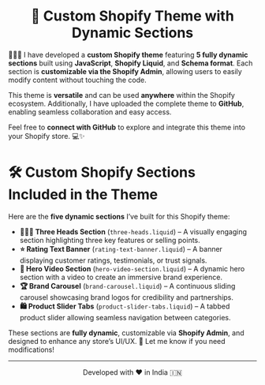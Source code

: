 <h1 align="center">🚀 Custom Shopify Theme with Dynamic Sections</h1>

👩🏻‍💻 I have developed a <strong>custom Shopify theme</strong> featuring <strong>5 fully dynamic sections</strong> built using <strong>JavaScript</strong>, <strong>Shopify Liquid</strong>, and <strong>Schema format</strong>. Each section is <strong>customizable via the Shopify Admin</strong>, allowing users to easily modify content without touching the code.

This theme is <strong>versatile</strong> and can be used <strong>anywhere</strong> within the Shopify ecosystem. Additionally, I have uploaded the complete theme to <strong>GitHub</strong>, enabling seamless collaboration and easy access.

Feel free to <strong>connect with GitHub</strong> to explore and integrate this theme into your Shopify store. 💻✨

# 🛠️ Custom Shopify Sections Included in the Theme

<p>Here are the <strong>five dynamic sections</strong> I&rsquo;ve built for this Shopify theme:</p>
<ul>
<li><strong>🧑&zwj;🤝&zwj;🧑 Three Heads Section</strong> (<code>three-heads.liquid</code>) &ndash; A visually engaging section highlighting three key features or selling points.</li>
<li><strong>⭐ Rating Text Banner</strong> (<code>rating-text-banner.liquid</code>) &ndash; A banner displaying customer ratings, testimonials, or trust signals.</li>
<li><strong>🎥 Hero Video Section</strong> (<code>hero-video-section.liquid</code>) &ndash; A dynamic hero section with a video to create an immersive brand experience.</li>
<li><strong>🏆 Brand Carousel</strong> (<code>brand-carousel.liquid</code>) &ndash; A continuous sliding carousel showcasing brand logos for credibility and partnerships.</li>
<li><strong>🛍️ Product Slider Tabs</strong> (<code>product-slider-tabs.liquid</code>) &ndash; A tabbed product slider allowing seamless navigation between categories.</li>
</ul>
<p>These sections are <strong>fully dynamic</strong>, customizable via <strong>Shopify Admin</strong>, and designed to enhance any store&rsquo;s UI/UX. 🚀 Let me know if you need modifications!</p>

<hr>
<p align="center">
Developed with ❤️ in India 🇮🇳 
</p>
